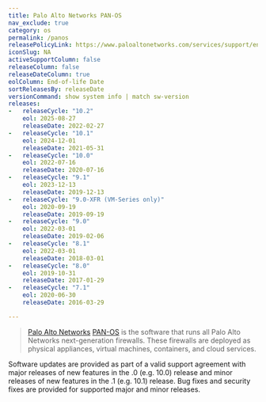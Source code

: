 ```yaml
---
title: Palo Alto Networks PAN-OS
nav_exclude: true
category: os
permalink: /panos
releasePolicyLink: https://www.paloaltonetworks.com/services/support/end-of-life-announcements/end-of-life-summary
iconSlug: NA
activeSupportColumn: false
releaseColumn: false
releaseDateColumn: true
eolColumn: End-of-life Date
sortReleasesBy: releaseDate
versionCommand: show system info | match sw-version
releases:
-   releaseCycle: "10.2"
    eol: 2025-08-27
    releaseDate: 2022-02-27
-   releaseCycle: "10.1"
    eol: 2024-12-01
    releaseDate: 2021-05-31
-   releaseCycle: "10.0"
    eol: 2022-07-16
    releaseDate: 2020-07-16
-   releaseCycle: "9.1"
    eol: 2023-12-13
    releaseDate: 2019-12-13
-   releaseCycle: "9.0-XFR (VM-Series only)"
    eol: 2020-09-19
    releaseDate: 2019-09-19
-   releaseCycle: "9.0"
    eol: 2022-03-01
    releaseDate: 2019-02-06
-   releaseCycle: "8.1"
    eol: 2022-03-01
    releaseDate: 2018-03-01
-   releaseCycle: "8.0"
    eol: 2019-10-31
    releaseDate: 2017-01-29
-   releaseCycle: "7.1"
    eol: 2020-06-30
    releaseDate: 2016-03-29

---
```


> [Palo Alto Networks](https://www.paloaltonetworks.com/) [PAN-OS](https://docs.paloaltonetworks.com/pan-os) is the software that runs all Palo Alto Networks next-generation firewalls. These firewalls are deployed as physical appliances, virtual machines, containers, and cloud services.

Software updates are provided as part of a valid support agreement with major releases of new features in the .0 (e.g. 10.0) release and minor releases of new features in the .1 (e.g. 10.1) release. Bug fixes and security fixes are provided for supported major and minor releases.
